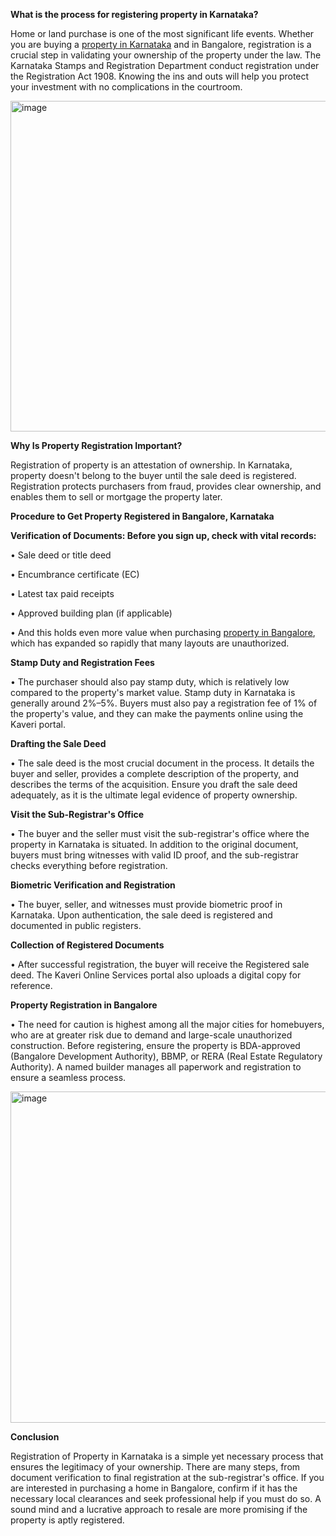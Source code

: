 **What is the process for registering property in Karnataka?**

Home or land purchase is one of the most significant life events. Whether you are buying a [property in Karnataka](https://www.oceanus.co.in/) and in Bangalore, registration is a crucial step in validating your ownership of the property under the law. The Karnataka Stamps and Registration Department conduct registration under the Registration Act 1908. Knowing the ins and outs will help you protect your investment with no complications in the courtroom. 

<img width="940" height="529" alt="image" src="https://github.com/user-attachments/assets/2cd61ef3-6c92-4cb6-b9c2-f421dfe44bdc" />
  
**Why Is Property Registration Important?**

Registration of property is an attestation of ownership. In Karnataka, property doesn't belong to the buyer until the sale deed is registered. Registration protects purchasers from fraud, provides clear ownership, and enables them to sell or mortgage the property later.

**Procedure to Get Property Registered in Bangalore, Karnataka**

**Verification of Documents: Before you sign up, check with vital records:**

•	Sale deed or title deed 

•	Encumbrance certificate (EC) 

•	Latest tax paid receipts 

•	Approved building plan (if applicable) 

•	And this holds even more value when purchasing [property in Bangalore](https://maps.app.goo.gl/1moS4ihipYZPcXfEA), which has expanded so rapidly that many layouts are unauthorized. 

**Stamp Duty and Registration Fees**

•	The purchaser should also pay stamp duty, which is relatively low compared to the property's market value. Stamp duty in Karnataka is generally around 2%–5%. Buyers must also pay a registration fee of 1% of the property's value, and they can make the payments online using the Kaveri portal. 

**Drafting the Sale Deed**

•	The sale deed is the most crucial document in the process. It details the buyer and seller, provides a complete description of the property, and describes the terms of the acquisition. Ensure you draft the sale deed adequately, as it is the ultimate legal evidence of property ownership. 

**Visit the Sub-Registrar's Office**

•	The buyer and the seller must visit the sub-registrar's office where the property in Karnataka is situated. In addition to the original document, buyers must bring witnesses with valid ID proof, and the sub-registrar checks everything before registration. 

**Biometric Verification and Registration** 

•	The buyer, seller, and witnesses must provide biometric proof in Karnataka. Upon authentication, the sale deed is registered and documented in public registers. 

**Collection of Registered Documents** 

•	After successful registration, the buyer will receive the Registered sale deed. The Kaveri Online Services portal also uploads a digital copy for reference. 

**Property Registration in Bangalore**

•	The need for caution is highest among all the major cities for homebuyers, who are at greater risk due to demand and large-scale unauthorized construction. Before registering, ensure the property is BDA-approved (Bangalore Development Authority), BBMP, or RERA (Real Estate Regulatory Authority). A named builder manages all paperwork and registration to ensure a seamless process. 

<img width="940" height="530" alt="image" src="https://github.com/user-attachments/assets/bf1e50a7-67f3-45a6-904c-2887d71caee6" />
  
**Conclusion** 

Registration of Property in Karnataka is a simple yet necessary process that ensures the legitimacy of your ownership. There are many steps, from document verification to final registration at the sub-registrar's office. If you are interested in purchasing a home in Bangalore, confirm if it has the necessary local clearances and seek professional help if you must do so. A sound mind and a lucrative approach to resale are more promising if the property is aptly registered. 

